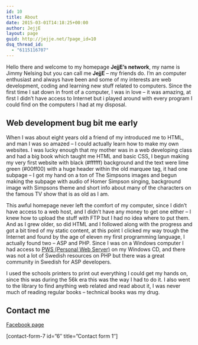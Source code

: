 ```yaml
---
id: 10
title: About
date: 2015-03-01T14:18:25+00:00
author: JejjE
layout: page
guid: http://jejje.net/?page_id=10
dsq_thread_id:
  - "6115116707"
---
```

Hello there and welcome to my homepage **JejjE&#8217;s network**, my name is Jimmy Nelsing but you can call me **JejjE** &#8211; my friends do. I&#8217;m an computer enthusiast and always have been and some of my interests are web development, coding and learning new stuff related to computers. Since the first time I sat down in front of a computer, I was in love &#8211; it was amazing, at first I didn&#8217;t have access to Internet but i played around with every program I could find on the computers I had at my disposal.

## Web development bug bit me early

When I was about eight years old a friend of my introduced me to HTML, and man I was so amazed &#8211; I could actually learn how to make my own websites. I was lucky enough that my mother was in a web developing class and had a big book which taught me HTML and basic CSS, I begun making my very first website with black (#ffffff) background and the text were lime green (#00ff00) with a huge header within the old marquee tag, it had one subpage &#8211; I got my hand on a ton of The Simpsons images and begun making the subpage with audio of Homer Simpson singing, background image with Simpsons theme and short info about many of the characters on the famous TV show that is as old as I am.

This awful homepage never left the comfort of my computer, since I didn&#8217;t have access to a web host, and I didn&#8217;t have any money to get one either &#8211; I knew how to upload the stuff with FTP but I had no idea where to put them. And as I grew older, so did HTML and I followed along with the progress and got a bit tired of my static content, at this point I clicked my way trough the Internet and found by the age of eleven my first programming language, I actually found two &#8211; ASP and PHP. Since I was on a Windows computer I had access to <a title="Microsoft Windows Personal Web Server" href="http://en.wikipedia.org/wiki/Microsoft_Personal_Web_Server" target="_blank" rel="nofollow">PWS (Personal Web Server)</a> on my Windows CD, and there was not a lot of Swedish resources on PHP but there was a great community in Swedish for ASP developers.

I used the schools printers to print out everything I could get my hands on, since this was during the 56k era this was the way I had to do it. I also went to the library to find anything web related and read about it, I was never much of reading regular books &#8211; technical books was my drug.

## Contact me

<a title="JejjE's network Facebook page" href="http://facebook.com/jejje.net" target="_blank">Facebook page</a>

[contact-form-7 id=&#8221;6&#8243; title=&#8221;Contact form 1&#8243;]

&nbsp;

<div style="font-size:0px;height:0px;line-height:0px;margin:0;padding:0;clear:both">
</div>